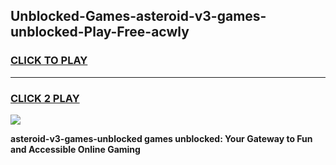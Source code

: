 
## Unblocked-Games-asteroid-v3-games-unblocked-Play-Free-acwly
<h3>
<a href="https://premium76.site?title=asteroid-v3-games-unblocked&ref=20A">CLICK TO PLAY</a></h3>
<hr>

<h3>
<a href="https://premium76.site?title=asteroid-v3-games-unblocked&ref=20A">CLICK 2 PLAY</a>
  
</h3>

<a href="https://premium76.site?title=asteroid-v3-games-unblocked&ref=20A"><img src="https://clearcache.store/games.png"></a>


**asteroid-v3-games-unblocked games unblocked: Your Gateway to Fun and Accessible Online Gaming**

